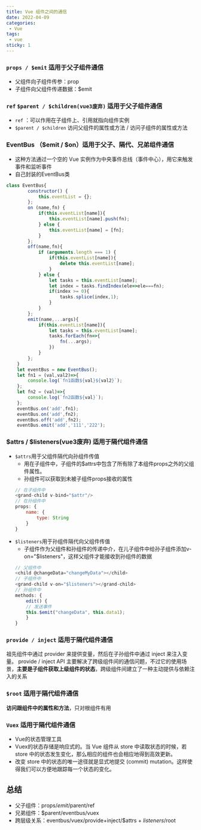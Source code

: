 ```yaml
---
title: Vue 组件之间的通信
date: 2022-04-09
categories:
 - Vue
tags:
 - vue
sticky: 1
---
```


### `props / $emit` **适用于父子组件通信**
* 父组件向子组件传参：prop
* 子组件向父组件传递数据：$emit
### `ref` `$parent / $children(vue3废弃)` **适用于父子组件通信**
* `ref` ：可以作用在子组件上、引用就指向组件实例
* `$parent / $children` 访问父组件的属性或方法 / 访问子组件的属性或方法
### EventBus （$emit / $on）**适用于父子、隔代、兄弟组件通信**
* 这种方法通过一个空的 Vue 实例作为中央事件总线（事件中心），用它来触发事件和监听事件
* 自己封装的EventBus类
```javaScript
class EventBus{
        constructor() {
            this.eventList = {};
        };
        on (name,fn) {
            if(this.eventList[name]){
                this.eventList[name].push(fn);
            } else {
                this.eventList[name] = [fn];
            }
        };
        off(name,fn){
            if (arguments.length === 1) {
                if(this.eventList[name]){
                    delete this.eventList[name];
                }
            } else {
                let tasks = this.eventList[name];
                let index = tasks.findIndex(ele=>ele===fn);
                if(index >= 0){
                    tasks.splice(index,1);
                }
            }
        };
        emit(name,...args){
            if(this.eventList[name]){
                let tasks = this.eventList[name];
                tasks.forEach(fn=>{
                    fn(...args);
                })
            }
        };
    }
    let eventBus = new EventBus();
    let fn1 = (val,val2)=>{
        console.log(`fn1函数${val}${val2}`);
    };
    let fn2 = (val)=>{
        console.log(`fn2函数${val}`);
    };
    eventBus.on('add',fn1);
    eventBus.on('add',fn2);
    eventBus.off('add',fn2);
    eventBus.emit('add','111','222');
```
### $attrs / $listeners(vue3废弃) **适用于隔代组件通信**
* `$attrs`用于父组件隔代向孙组件传值
    * 用在子组件中，子组件的$attrs中包含了所有除了本组件props之外的父组件属性。
    * 孙组件可以获取到未被子组件props接收的属性
    ```javaScript
    // 在子组件中
    <grand-child v-bind="$attr"/>
    // 在孙组件中
    props: {
        name: {
            type: String
        }
    }
    ```
* `$listeners`用于孙组件隔代向父组件传值
    * 子组件作为父组件和孙组件的传递中介，在儿子组件中给孙子组件添加v-on="$listeners"，这样父组件才能接收到孙组件的数据
    ```javaScript
    // 父组件中
    <child @changeData="changeMyData"></child>
    // 子组件中
    <grand-child v-on="$listeners"></grand-child>
    // 孙组件中
    methods: {
        edit() {
        // 发送事件
        this.$emit("changeData", this.data1);
        }
    }
    ```

### `provide / inject` **适用于隔代组件通信**
祖先组件中通过 provider 来提供变量，然后在子孙组件中通过 inject 来注入变量。 provide / inject API 主要解决了跨级组件间的通信问题，不过它的使用场景，**主要是子组件获取上级组件的状态**，跨级组件间建立了一种主动提供与依赖注入的关系
### `$root` **适用于隔代组件通信**
**访问跟组件中的属性和方法**，只对根组件有用
### `Vuex` **适用于隔代组件通信**
* Vue的状态管理工具
* Vuex的状态存储是响应式的。当 Vue 组件从 store 中读取状态的时候，若 store 中的状态发生变化，那么相应的组件也会相应地得到高效更新。
* 改变 store 中的状态的唯一途径就是显式地提交 (commit) mutation。这样使得我们可以方便地跟踪每一个状态的变化。

## 总结
* 父子组件：props/$emit/$parent/ref
* 兄弟组件：$parent/eventbus/vuex
* 跨层级关系：eventbus/vuex/provide+inject/$attrs + $listeners/$root
